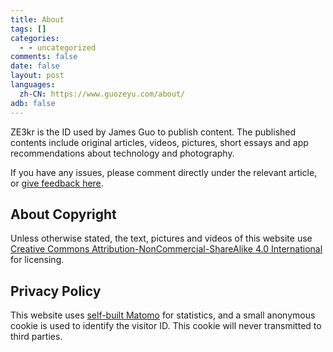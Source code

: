 ```yaml
---
title: About
tags: []
categories:
  - - uncategorized
comments: false
date: false
layout: post
languages:
  zh-CN: https://www.guozeyu.com/about/
adb: false
---
```


ZE3kr is the ID used by James Guo to publish content. The published contents include original articles, videos, pictures, short essays and app recommendations about technology and photography.

If you have any issues, please comment directly under the relevant article, or [give feedback here](https://github.com/ZE3kr/ZE3kr.com/issues).

## About Copyright

Unless otherwise stated, the text, pictures and videos of this website use [Creative Commons Attribution-NonCommercial-ShareAlike 4.0 International](https://creativecommons.org/licenses/by-nc-sa/4.0/) for licensing.

## Privacy Policy

This website uses [self-built Matomo](https://www.guozeyu.com/2016/01/piwik-wordpress/) for statistics, and a small anonymous cookie is used to identify the visitor ID. This cookie will never transmitted to third parties.
